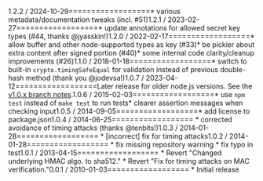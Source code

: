 1.2.2 / 2024-10-29==================* various metadata/documentation tweaks (incl. #51)1.2.1 / 2023-02-27==================* update annotations for allowed secret key types (#44, thanks @jyasskin!)1.2.0 / 2022-02-17==================* allow buffer and other node-supported types as key (#33)* be pickier about extra content after signed portion (#40)* some internal code clarity/cleanup improvements (#26)1.1.0 / 2018-01-18==================* switch to built-in `crypto.timingSafeEqual` for validation instead of previous double-hash method (thank you @jodevsa!)1.0.7 / 2023-04-12==================Later release for older node.js versions. See the [v1.0.x branch notes](https://github.com/tj/node-cookie-signature/blob/v1.0.x/History.md#107--2023-04-12).1.0.6 / 2015-02-03==================* use `npm test` instead of `make test` to run tests* clearer assertion messages when checking input1.0.5 / 2014-09-05==================* add license to package.json1.0.4 / 2014-06-25================== * corrected avoidance of timing attacks (thanks @tenbits!)1.0.3 / 2014-01-28================== * [incorrect] fix for timing attacks1.0.2 / 2014-01-28================== * fix missing repository warning * fix typo in test1.0.1 / 2013-04-15==================  * Revert "Changed underlying HMAC algo. to sha512."  * Revert "Fix for timing attacks on MAC verification."0.0.1 / 2010-01-03==================  * Initial release
